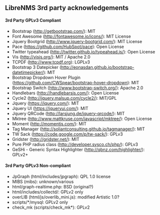 LibreNMS 3rd party acknowledgements
-----------------------------------

#### 3rd Party GPLv3 Compliant

  - Bootstrap (http://getbootstrap.com/): MIT
  - Font Awesome (http://fontawesome.io/icons/): MIT License
  - Jquery Bootgrid (http://www.jquery-bootgrid.com/): MIT License
  - Pace (https://github.com/HubSpot/pace): Open License
  - Twitter typeahead (http://twitter.github.io/typeahead.js/): Open License
  - Vis (http://visjs.org/): MIT / Apache 2.0
  - TCPDF (http://www.tcpdf.org): LGPLv3
  - Bootstrap 3 Datepicker (http://eonasdan.github.io/bootstrap-datetimepicker/): MIT
  - Bootstrap Dropdown Hover Plugin (https://github.com/CWSpear/bootstrap-hover-dropdown): MIT
  - Bootstrap Switch (http://www.bootstrap-switch.org/): Apache 2.0
  - Handlebars (http://handlebarsjs.com/): Open License
  - Cycle2 (http://jquery.malsup.com/cycle2/): MIT/GPL
  - Jquery (https://jquery.com/): MIT
  - Jquery UI (https://jqueryui.com/): MIT
  - Jquery QRCode (http://larsjung.de/jquery-qrcode/): MIT
  - Mktree (http://www.mattkruse.com/javascript/mktree/): Open License
  - Moment (http://momentjs.com/): MIT
  - Tag Manager (http://soliantconsulting.github.io/tagmanager/): MIT
  - TW Sack (https://code.google.com/p/tw-sack/): GPLv3
  - Gridster (http://gridster.net/): MIT
  - Pure PHP radius class (http://developer.sysco.ch/php/): GPLv3
  - GeSHi - Generic Syntax Highlighter (http://qbnz.com/highlighter/): GPLv2+

#### 3rd Party GPLv3 Non-compliant

  - JpGraph (html/includes/jpgraph): QPL 1.0 license
  - MIBS (mibs): unknown/various
  - html/graph-realtime.php: BSD (original?)
  - html/includes/collectd/: GPLv2 only
  - overLIB (html/js/overlib_mini.js): modified Artistic 1.0?
  - scripts/*/mysql: GPLv2 only
  - check_mk (scripts/check_mk*): GPLv2


